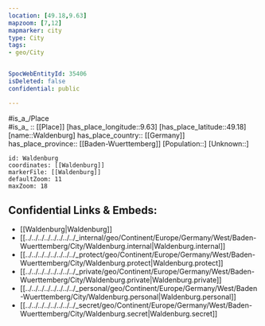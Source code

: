 ```yaml
---
location: [49.18,9.63] 
mapzoom: [7,12] 
mapmarker: city 
type: City
tags:
- geo/City


SpocWebEntityId: 35406
isDeleted: false
confidential: public

---
```

#is_a_/Place  
#is_a_ :: [[Place]] 
[has_place_longitude::9.63] 
[has_place_latitude::49.18] 
[name::Waldenburg] 
has_place_country:: [[Germany]]  
has_place_province:: [[Baden-Wuerttemberg]] 
[Population::] 
[Unknown::] 


```leaflet
id: Waldenburg
coordinates: [[Waldenburg]] 
markerFile: [[Waldenburg]] 
defaultZoom: 11 
maxZoom: 18
```


## Confidential Links & Embeds: 
- [[Waldenburg|Waldenburg]]  
- [[../../../../../../../../_internal/geo/Continent/Europe/Germany/West/Baden-Wuerttemberg/City/Waldenburg.internal|Waldenburg.internal]] 
- [[../../../../../../../../_protect/geo/Continent/Europe/Germany/West/Baden-Wuerttemberg/City/Waldenburg.protect|Waldenburg.protect]] 
- [[../../../../../../../../_private/geo/Continent/Europe/Germany/West/Baden-Wuerttemberg/City/Waldenburg.private|Waldenburg.private]] 
- [[../../../../../../../../_personal/geo/Continent/Europe/Germany/West/Baden-Wuerttemberg/City/Waldenburg.personal|Waldenburg.personal]] 
- [[../../../../../../../../_secret/geo/Continent/Europe/Germany/West/Baden-Wuerttemberg/City/Waldenburg.secret|Waldenburg.secret]] 
